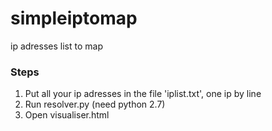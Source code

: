 # simpleiptomap
ip adresses list to map

### Steps
1. Put all your ip adresses in the file 'iplist.txt', one ip by line
2. Run resolver.py (need python 2.7)
3. Open visualiser.html
